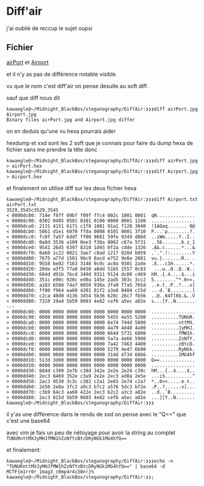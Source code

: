 # Diff'air
j'ai oublié de reccup le sujet oupsi

## Fichier
[airPort](./airPort.jpg) et [Airport](./Airport.jpg)

et il n'y as pas de différence notable visible.

vu que le nom c'est diff'air on pense desuite au soft diff.

sauf que diff nous dit
```
kawaegle@~/Midnight_BlackBox/steganography/DiffAir:❯❯❯diff airPort.jpg Airport.jpg 
Binary files airPort.jpg and Airport.jpg differ
```

on en deduis qu'une vu hexa pourrais aider

hexdump et xxd sont les 2 soft que je connais pour faire du dump hexa de fichier sans me prendre la tête donc 
```
kawaegle@~/Midnight_BlackBox/steganography/DiffAir:❯❯❯diff airPort.jpg > airPort.hex 
kawaegle@~/Midnight_BlackBox/steganography/DiffAir:❯❯❯diff Airport.jpg > Airport.hex 
```

et finalement on utilise diff sur les deux fichier hexa

```
kawaegle@~/Midnight_BlackBox/steganography/DiffAir:❯❯❯diff Airport.txt airPort.txt 
3529,3545c3529,3545
< 0000dc80: 714e f97f 09bf f09f ffc4 002c 1001 0001  qN.........,....
< 0000dc90: 0302 0405 0501 0101 0100 0000 0001 1100  ................
< 0000dca0: 2131 4151 6171 c1f0 1081 91a1 f120 3040  !1AQaq....... 0@
< 0000dcb0: 50b1 d1e1 6070 ffda 0008 0101 0001 3f10  P...`p........?.
< 0000dcc0: fc0f 7a57 6ddf ff00 9681 59fe 9349 d88d  ..zWm.....Y..I..
< 0000dcd0: 0a8d 3536 a109 0ee3 f38a 8062 c67a 5f31  ..56.......b.z_1
< 0000dce0: 9541 26d5 6397 8310 1d93 0f2a cdde 1326  .A&.c......*...&
< 0000dcf0: 0a60 1c22 0021 3ae7 c8ad 1217 820d b059  .`.".!:........Y
< 0000dd00: 7675 a77d 1581 96c9 8acd e752 9e0a 2081  vu.}.......R.. .
< 0000dd10: 9558 be02 f163 3148 9c0c ac0a 9301 2ade  .X...c1H......*.
< 0000dd20: 20de a3f5 77a0 0430 a0dd 51b5 1557 8c83   ...w..0..Q..W..
< 0000dd30: 684d d91b 7bcd 349d 9311 9124 dc00 c469  hM..{.4....$...i
< 0000dd40: 351c e90c 920c ed0a 145e 2ad5 303c 3cc2  5........^*.0<<.
< 0000dd50: a183 6508 74a7 0850 930a 3fa9 f7a5 765d  ..e.t..P..?...v]
< 0000dd60: ff00 f964 ea60 4201 81f2 a3e8 8404 c15d  ...d.`B........]
< 0000dd70: c2ca 40d0 d136 3454 5b36 628c 26c7 fb56  ..@..64T[6b.&..V
< 0000dd80: 7310 19a4 5b59 0603 4e82 cef6 a5ec a02e  s...[Y..N.......
---
> 0000dc80: 0000 0000 0000 0000 0000 0000 0000 0000  ................
> 0000dc90: 0000 0000 0000 0000 0000 5455 4e55 5200  ..........TUNUR.
> 0000dca0: 0000 0000 0000 0000 0000 6e74 744d 5800  ..........nttMX.
> 0000dcb0: 0000 0000 0000 0000 0000 4a79 4d48 4a00  ..........JyMHJ.
> 0000dcc0: 0000 0000 0000 0000 0000 664d 5731 6800  ..........fMW1h.
> 0000dcd0: 0000 0000 0000 0000 0000 5a7a 4e66 5900  ..........ZzNfY.
> 0000dce0: 0000 0000 0000 0000 0000 7a42 7463 4400  ..........zBtcD.
> 0000dcf0: 0000 0000 0000 0000 0000 5279 4e47 6b00  ..........RyNGk.
> 0000dd00: 0000 0000 0000 0000 0000 314d 4734 6866  ..........1MG4hf
> 0000dd10: 513d 3d00 0000 0000 0000 0000 0000 0000  Q==.............
> 0000dd20: 0000 0000 0000 0000 0000 0000 0000 0000  ................
> 0000dd30: 684d c399 2e7b c38d 342e 2e2e 2e24 c39c  hM...{..4....$..
> 0000dd40: 2ec3 8469 352e c3a9 2e2e 2ec3 ad0a 2e5e  ...i5..........^
> 0000dd50: 2ac3 9530 3c3c c382 c2a1 2e65 2e74 c2a7  *..0<<.....e.t..
> 0000dd60: 2e50 2e0a 3fc2 a9c3 b7c2 a576 5dc3 bf2e  .P..?......v]...
> 0000dd70: c3b9 64c3 aa60 422e 2ec3 b2c2 a3c3 a82e  ..d..`B.........
> 0000dd80: 2ec3 815d 5b59 0603 4e82 cef6 a5ec a02e  ...][Y..N.......
kawaegle@~/Midnight_BlackBox/steganography/DiffAir:❯❯❯
```

il y'as une différence dans le rendu de xxd on pense avec le "Q==" que c'est une base64 

avec vim je fais un peu de nétoyage pour avoir la string au complet
`TUNURnttMXJyMHJfMW1hZzNfYzBtcDRyNGk1MG4hfQ==`

et finalement:
```
kawaegle@~/Midnight_BlackBox/steganography/DiffAir:❯❯❯echo -n "TUNURnttMXJyMHJfMW1hZzNfYzBtcDRyNGk1MG4hfQ==" | base64 -d
MCTF{m1rr0r_1mag3_c0mp4r4i50n!}%
kawaegle@~/Midnight_BlackBox/steganography/DiffAir:❯❯;
```
